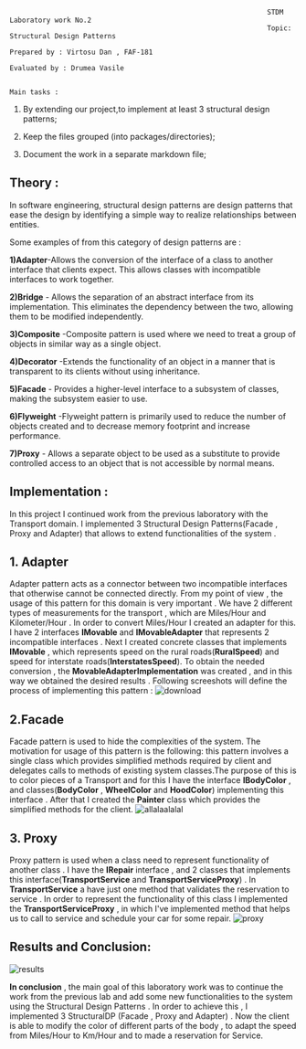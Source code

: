 
                                                                   STDM Laboratory work No.2
                                                                   Topic: Structural Design Patterns
                                                                   Prepared by : Virtosu Dan , FAF-181
                                                                   Evaluated by : Drumea Vasile 
                                                                   
                                                                        Main tasks :      
1. By extending our project,to implement at least 3 structural design patterns;

2. Keep the files grouped (into packages/directories);

3. Document the work in a separate markdown file;

##                                                                           Theory :
In software engineering, structural design patterns are design patterns that ease the design by identifying a simple way to realize relationships between entities.
 
Some examples of from this category of design patterns are :

**1)Adapter**-Allows the conversion of the interface of a class to another interface that clients expect. This allows classes with incompatible interfaces to work together.

**2)Bridge** -	Allows the separation of an abstract interface from its implementation. This eliminates the dependency between the two, allowing them to be modified independently.

**3)Composite** -Composite pattern is used where we need to treat a group of objects in similar way as a single object.

**4)Decorator** -Extends the functionality of an object in a manner that is transparent to its clients without using inheritance.

**5)Facade** -	Provides a higher-level interface to a subsystem of classes, making the subsystem easier to use.

**6)Flyweight** -Flyweight pattern is primarily used to reduce the number of objects created and to decrease memory footprint and increase performance.

**7)Proxy** -	Allows a separate object to be used as a substitute to provide controlled access to an object that is not accessible by normal means.

 ##                                                                       Implementation :
In this project I continued work from the previous laboratory with the Transport domain. I implemented 3 Structural Design Patterns(Facade , Proxy and Adapter) that allows to extend functionalities of the system .

## 1. Adapter 
Adapter pattern acts as a connector between two incompatible interfaces that otherwise cannot be connected directly. From my point of view , the usage of this pattern for this domain is very important . We have 2 different types of measurements for the transport , which are Miles/Hour and Kilometer/Hour . In order to convert Miles/Hour I created an adapter for this. I have 2 interfaces **IMovable** and **IMovableAdapter** that represents 2 incompatible interfaces . Next I created concrete classes that implements **IMovable** , which represents speed on the rural roads(**RuralSpeed**) and speed for interstate roads(**InterstatesSpeed**). To obtain the needed conversion , the **MovableAdapterImplementation** was created , and in this way we obtained the desired results . Following screeshots will define the process of implementing this pattern :
![download](https://user-images.githubusercontent.com/45829623/98462526-a2df2280-21bd-11eb-9a49-6bcce67a0be2.png)

## 2.Facade
Facade pattern is used to hide the complexities of the system. The motivation for usage of this pattern is the following: this pattern involves a single class which provides simplified methods required by client and delegates calls to methods of existing system classes.The purpose of this is to color pieces of a Transport and for this I have the interface **IBodyColor** , and classes(**BodyColor** , **WheelColor** and **HoodColor**) implementing this interface . After that I created the **Painter** class which provides the simplified methods for the client.
![allalaalalal](https://user-images.githubusercontent.com/45829623/99142717-749b9000-2660-11eb-8720-02425782a02c.png)


## 3. Proxy 
Proxy pattern is used when a class need to represent functionality of another class . I have the **IRepair** interface , and 2 classes that implements this interface(**TransportService** and **TransportServiceProxy**) . In **TransportService** a have just one method that validates the reservation to service . In order to represent the functionality of this class I implemented the **TransportServiceProxy** , in which I've implemented method that helps us to call to service and schedule your car for some repair.
![proxy](https://user-images.githubusercontent.com/45829623/98539685-70085d80-2295-11eb-9725-386d664bbdf9.png)

##                                                                           Results and Conclusion:
![results](https://user-images.githubusercontent.com/45829623/98540264-574c7780-2296-11eb-99ff-ade4d9f3a86e.png)

**In conclusion** , the main goal of this laboratory work was to continue the work from the previous lab and add some new functionalities to the system using the Structural Design Patterns . In order to achieve this , I implemented 3 StructuralDP (Facade , Proxy and Adapter) . Now the client is able to modify the color of different parts of the body , to adapt the speed from Miles/Hour to Km/Hour and to made a reservation for Service.





